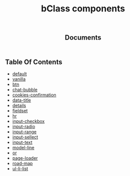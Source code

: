 <p align="center">
  
  <h1 align="center">
    bClass components
    <br/>
    <br/>
  </h3>
    
  <h2 align="center">
    Documents
    <br/>
    <br/>
  </h2>
</p>

## Table Of Contents

- [default](./default.md)
- [vanilla](./vanilla/README.md)
- [btn](./btn.md)
- [chat-bubble](./chat-bubble.md)
- [cookies-confirmation](./cookies-confirmation.md)
- [data-title](./data-title.md)
- [details](./details.md)
- [fieldset](./fieldset.md)
- [hr](./hr.md)
- [input-checkbox](./input-checkbox.md)
- [input-radio](./input-radio.md)
- [input-range](./input-range.md)
- [input-sellect](./input-sellect.md)
- [input-text](./input-text.md)
- [model-line](./model-line.md)
- [or](./or.md)
- [page-loader](./page-loader.md)
- [road-map](./road-map.md)
- [ul-li-list](./ul-li-list.md)
